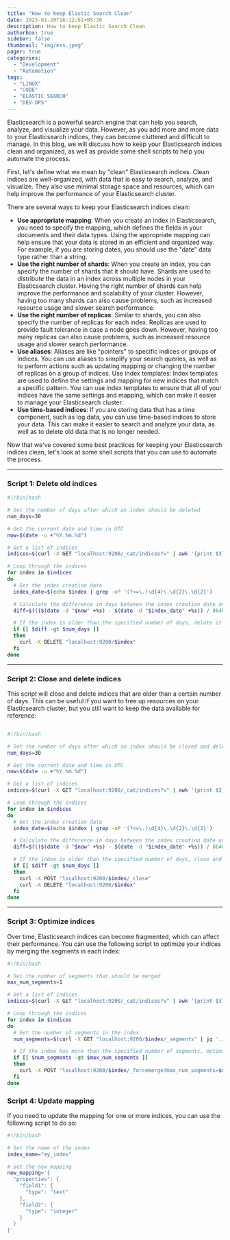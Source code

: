 ```yaml
---
title: "How to keep Elastic Search Clean"
date: 2023-01-20T16:12:51+05:30
description: How to keep Elastic Search Clean
authorbox: true
sidebar: false
thumbnail: "img/ess.jpeg"
pager: true
categories:
  - "Development"
  - "Automation"
tags:
  - "LINUX"
  - "CODE"
  - "ELASTIC SEARCH"
  - "DEV-OPS"
---
```


Elasticsearch is a powerful search engine that can help you search, analyze, and visualize your data. However, as you add more and more data to your Elasticsearch indices, they can become cluttered and difficult to manage. In this blog, we will discuss how to keep your Elasticsearch indices clean and organized, as well as provide some shell scripts to help you automate the process.

First, let's define what we mean by "clean" Elasticsearch indices. Clean indices are well-organized, with data that is easy to search, analyze, and visualize. They also use minimal storage space and resources, which can help improve the performance of your Elasticsearch cluster.

There are several ways to keep your Elasticsearch indices clean:

- **Use appropriate mapping**: When you create an index in Elasticsearch, you need to specify the mapping, which defines the fields in your documents and their data types. Using the appropriate mapping can help ensure that your data is stored in an efficient and organized way. For example, if you are storing dates, you should use the "date" data type rather than a string.
- **Use the right number of shards**: When you create an index, you can specify the number of shards that it should have. Shards are used to distribute the data in an index across multiple nodes in your Elasticsearch cluster. Having the right number of shards can help improve the performance and scalability of your cluster. However, having too many shards can also cause problems, such as increased resource usage and slower search performance.
- **Use the right number of replicas**: Similar to shards, you can also specify the number of replicas for each index. Replicas are used to provide fault tolerance in case a node goes down. However, having too many replicas can also cause problems, such as increased resource usage and slower search performance.
- **Use aliases**: Aliases are like "pointers" to specific indices or groups of indices. You can use aliases to simplify your search queries, as well as to perform actions such as updating mapping or changing the number of replicas on a group of indices.
Use index templates: Index templates are used to define the settings and mapping for new indices that match a specific pattern. You can use index templates to ensure that all of your indices have the same settings and mapping, which can make it easier to manage your Elasticsearch cluster.
- **Use time-based indices**: If you are storing data that has a time component, such as log data, you can use time-based indices to store your data. This can make it easier to search and analyze your data, as well as to delete old data that is no longer needed.

Now that we've covered some best practices for keeping your Elasticsearch indices clean, let's look at some shell scripts that you can use to automate the process.

---

### Script 1: Delete old indices

```bash
#!/bin/bash

# Set the number of days after which an index should be deleted
num_days=30

# Get the current date and time in UTC
now=$(date -u +"%Y.%m.%d")

# Get a list of indices
indices=$(curl -X GET "localhost:9200/_cat/indices?v" | awk '{print $3}')

# Loop through the indices
for index in $indices
do
  # Get the index creation date
  index_date=$(echo $index | grep -oP '(?<=\.)\d{4}\.\d{2}\.\d{2}')

  # Calculate the difference in days between the index creation date and the current date
  diff=$((($(date -d "$now" +%s) - $(date -d "$index_date" +%s)) / 86400))

  # If the index is older than the specified number of days, delete it
  if [[ $diff -gt $num_days ]]
  then
    curl -X DELETE "localhost:9200/$index"
  fi
done
```

---

### Script 2: Close and delete indices

This script will close and delete indices that are older than a certain number of days. This can be useful if you want to free up resources on your Elasticsearch cluster, but you still want to keep the data available for reference:

```bash

#!/bin/bash

# Set the number of days after which an index should be closed and deleted
num_days=30

# Get the current date and time in UTC
now=$(date -u +"%Y.%m.%d")

# Get a list of indices
indices=$(curl -X GET "localhost:9200/_cat/indices?v" | awk '{print $3}')

# Loop through the indices
for index in $indices
do
  # Get the index creation date
  index_date=$(echo $index | grep -oP '(?<=\.)\d{4}\.\d{2}\.\d{2}')

  # Calculate the difference in days between the index creation date and the current date
  diff=$((($(date -d "$now" +%s) - $(date -d "$index_date" +%s)) / 86400))

  # If the index is older than the specified number of days, close and delete it
  if [[ $diff -gt $num_days ]]
  then
    curl -X POST "localhost:9200/$index/_close"
    curl -X DELETE "localhost:9200/$index"
  fi
done
```

--- 

### Script 3: Optimize indices

Over time, Elasticsearch indices can become fragmented, which can affect their performance. You can use the following script to optimize your indices by merging the segments in each index:

```bash
#!/bin/bash

# Set the number of segments that should be merged
max_num_segments=1

# Get a list of indices
indices=$(curl -X GET "localhost:9200/_cat/indices?v" | awk '{print $3}')

# Loop through the indices
for index in $indices
do
  # Get the number of segments in the index
  num_segments=$(curl -X GET "localhost:9200/$index/_segments" | jq '.indices | .[].segments | length')

  # If the index has more than the specified number of segments, optimize it
  if [[ $num_segments -gt $max_num_segments ]]
  then
    curl -X POST "localhost:9200/$index/_forcemerge?max_num_segments=$max_num_segments"
  fi
done
```

### Script 4: Update mapping

If you need to update the mapping for one or more indices, you can use the following script to do so:

```bash
#!/bin/bash

# Set the name of the index
index_name="my_index"

# Set the new mapping
new_mapping='{
  "properties": {
    "field1": {
      "type": "text"
    },
    "field2": {
      "type": "integer"
    }
  }
}'
```

